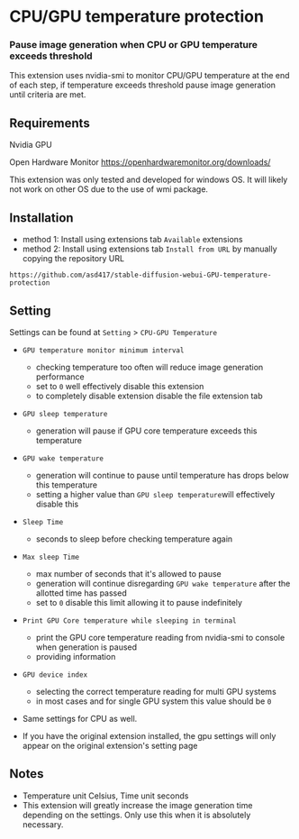 # CPU/GPU temperature protection
### Pause image generation when CPU or GPU temperature exceeds threshold
This extension uses nvidia-smi to monitor CPU/GPU temperature at the end of each step, if temperature exceeds threshold pause image generation until criteria are met.

## Requirements
Nvidia GPU

Open Hardware Monitor
https://openhardwaremonitor.org/downloads/ 

This extension was only tested and developed for windows OS. It will likely not work on other OS due to the use of wmi package.

## Installation
- method 1: Install using extensions tab `Available` extensions
- method 2: Install using extensions tab `Install from URL` by manually copying the repository URL
```
https://github.com/asd417/stable-diffusion-webui-GPU-temperature-protection
```

## Setting
Settings can be found at `Setting` > `CPU-GPU Temperature`

- `GPU temperature monitor minimum interval`
    - checking temperature too often will reduce image generation performance
    - set to `0` well effectively disable this extension
    - to completely disable extension disable the file extension tab
- `GPU sleep temperature`
    - generation will pause if GPU core temperature exceeds this temperature
- `GPU wake temperature`
    - generation will continue to pause until temperature has drops below this temperature 
    - setting a higher value than `GPU sleep temperature`will effectively disable this
- `Sleep Time`
    - seconds to sleep before checking temperature again
- `Max sleep Time` 
    - max number of seconds that it's allowed to pause
    - generation will continue disregarding `GPU wake temperature` after the allotted time has passed
    - set to `0` disable this limit allowing it to pause indefinitely
- `Print GPU Core temperature while sleeping in terminal`
    - print the GPU core temperature reading from nvidia-smi to console when generation is paused
    - providing information
- `GPU device index`
    - selecting the correct temperature reading for multi GPU systems
    - in most cases and for single GPU system this value should be `0`
 
- Same settings for CPU as well.
- If you have the original extension installed, the gpu settings will only appear on the original extension's setting page

## Notes
- Temperature unit Celsius, Time unit seconds
- This extension will greatly increase the image generation time depending on the settings. Only use this when it is absolutely necessary.
